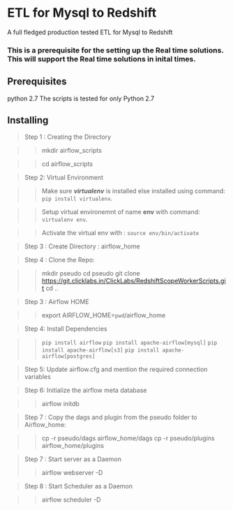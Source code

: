 # ETL for Mysql to Redshift

A full fledged production tested ETL for Mysql to Redshift

### This is a prerequisite for the setting up the Real time solutions. This will support the Real time solutions in inital times.

## Prerequisites
python 2.7
The scripts is tested for only Python 2.7

## Installing

> Step 1 : Creating the Directory

>>mkdir airflow_scripts

>>cd airflow_scripts

> Step 2: Virtual Environment

>>Make sure **_virtualenv_** is installed else installed using command: `pip install virtualenv`.

>>Setup virtual environemnt of name **env** with command: `virtualenv env`.

>>Activate the virtual env with : `source env/bin/activate`

> Step 3 : Create Directory : airflow_home

> Step 4 : Clone the Repo:

>> mkdir pseudo
>> cd pseudo
>> git clone https://git.clicklabs.in/ClickLabs/RedshiftScopeWorkerScripts.git
>> cd ..


> Step 3 : Airflow HOME

>> export AIRFLOW_HOME=`pwd`/airflow_home

> Step 4: Install Dependencies

>> `pip install airflow`
>> `pip install apache-airflow[mysql]`
>> `pip install apache-airflow[s3]`
>> `pip install apache-airflow[postgres]`

> Step 5: Update airflow.cfg and mention the required connection variables

> Step 6: Initialize the airflow meta database

>>  airflow initdb

> Step 7 : Copy the dags and plugin from the pseudo folder to Airflow_home:

>> cp -r pseudo/dags airflow_home/dags
>> cp -r pseudo/plugins airflow_home/plugins

> Step 7 : Start server as a Daemon
>>  airflow webserver -D

> Step 8 : Start Scheduler as a Daemon

>> airflow scheduler -D










